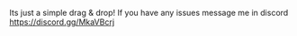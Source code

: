 Its just a simple drag & drop!
If you have any issues message me in discord https://discord.gg/MkaVBcrj
